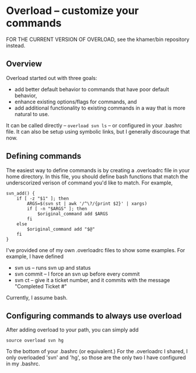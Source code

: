 Overload – customize your commands
==================================

FOR THE CURRENT VERSION OF OVERLOAD, see the khamer/bin repository instead.

Overview
--------

Overload started out with three goals:

  * add better default behavior to commands that have poor default behavior,
  * enhance existing options/flags for commands, and
  * add additional functionality to existing commands in a way that is more
    natural to use.

It can be called directly – `overload svn ls` – or configured in your .bashrc
file. It can also be setup using symbolic links, but I generally discourage
that now.


Defining commands
-----------------

The easiest way to define commands is by creating a .overloadrc file in your
home directory. In this file, you should define bash functions that match the
underscorized verison of command you'd like to match. For example,

    svn_add() {
    	if [ -z "$1" ]; then
    		ARGS=$(svn st | awk '/^\?/{print $2}' | xargs)
    		if [ -n "$ARGS" ]; then
    			$original_command add $ARGS
    		fi
    	else
    		$original_command add "$@"
    	fi
    }

I've provided one of my own .overloadrc files to show some examples. For example, I have defined

  * svn us – runs svn up and status
  * svn commit – I force an svn up before every commit
  * svn ct – give it a ticket number, and it commits with the message "Completed Ticket #<TICKET NUMBER>"

Currently, I assume bash.


Configuring commands to always use overload
-------------------------------------------

After adding overload to your path, you can simply add

    source overload svn hg

To the bottom of your .bashrc (or equivalent.) For the .overloadrc I shared, I
only overloaded 'svn' and 'hg', so those are the only two I have configured in
my .bashrc.
